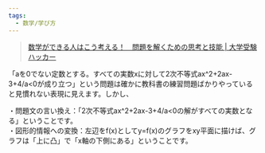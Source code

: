 ```yaml
---
tags:
  - 数学/学び方
---
```

>[数学ができる人はこう考える！　問題を解くための思考と技能 | 大学受験ハッカー](https://daigaku-juken-hacker.net/study-method/math/math-method-essence)

「aを0でない定数とする。すべての実数xに対して2次不等式ax^2+2ax-3+4/a<0が成り立つ」という問題は確かに教科書の練習問題ばかりやっていると見慣れない表現に見えます。しかし、

・問題文の言い換え：「2次不等式ax^2+2ax-3+4/a<0の解がすべての実数となる」ということです。  
・図形的情報への変換：左辺をf(x)としてy=f(x)のグラフをxy平面に描けば、グラフは「上に凸」で「x軸の下側にある」ということです。


